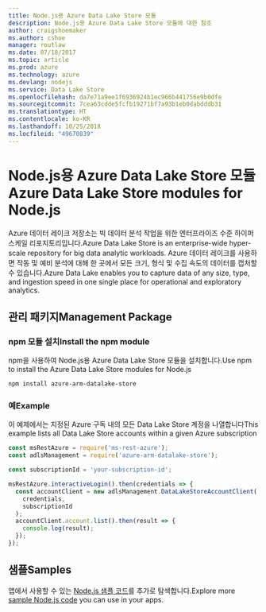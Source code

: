 ```yaml
---
title: Node.js용 Azure Data Lake Store 모듈
description: Node.js용 Azure Data Lake Store 모듈에 대한 참조
author: craigshoemaker
ms.author: cshoe
manager: routlaw
ms.date: 07/18/2017
ms.topic: article
ms.prod: azure
ms.technology: azure
ms.devlang: nodejs
ms.service: Data Lake Store
ms.openlocfilehash: da7e71a9ee1f6936924b1ec966b441756e9b0dfe
ms.sourcegitcommit: 7cea63cdde5fcfb19271bf7a93b1eb0dabdddb31
ms.translationtype: HT
ms.contentlocale: ko-KR
ms.lasthandoff: 10/25/2018
ms.locfileid: "49670839"
---
```

# <a name="azure-data-lake-store-modules-for-nodejs"></a><span data-ttu-id="96b06-103">Node.js용 Azure Data Lake Store 모듈</span><span class="sxs-lookup"><span data-stu-id="96b06-103">Azure Data Lake Store modules for Node.js</span></span>

<span data-ttu-id="96b06-104">Azure 데이터 레이크 저장소는 빅 데이터 분석 작업을 위한 엔터프라이즈 수준 하이퍼 스케일 리포지토리입니다.</span><span class="sxs-lookup"><span data-stu-id="96b06-104">Azure Data Lake Store is an enterprise-wide hyper-scale repository for big data analytic workloads.</span></span> <span data-ttu-id="96b06-105">Azure 데이터 레이크를 사용하면 작동 및 예비 분석에 대해 한 곳에서 모든 크기, 형식 및 수집 속도의 데이터를 캡처할 수 있습니다.</span><span class="sxs-lookup"><span data-stu-id="96b06-105">Azure Data Lake enables you to capture data of any size, type, and ingestion speed in one single place for operational and exploratory analytics.</span></span>

## <a name="management-package"></a><span data-ttu-id="96b06-106">관리 패키지</span><span class="sxs-lookup"><span data-stu-id="96b06-106">Management Package</span></span>

### <a name="install-the-npm-module"></a><span data-ttu-id="96b06-107">npm 모듈 설치</span><span class="sxs-lookup"><span data-stu-id="96b06-107">Install the npm module</span></span>

<span data-ttu-id="96b06-108">npm을 사용하여 Node.js용 Azure Data Lake Store 모듈을 설치합니다.</span><span class="sxs-lookup"><span data-stu-id="96b06-108">Use npm to install the Azure Data Lake Store modules for Node.js</span></span>

```bash
npm install azure-arm-datalake-store
```

### <a name="example"></a><span data-ttu-id="96b06-109">예</span><span class="sxs-lookup"><span data-stu-id="96b06-109">Example</span></span>

<span data-ttu-id="96b06-110">이 예제에서는 지정된 Azure 구독 내의 모든 Data Lake Store 계정을 나열합니다</span><span class="sxs-lookup"><span data-stu-id="96b06-110">This example lists all Data Lake Store accounts within a given Azure subscription</span></span>

```javascript
const msRestAzure = require('ms-rest-azure');
const adlsManagement = require('azure-arm-datalake-store');

const subscriptionId = 'your-subscription-id';

msRestAzure.interactiveLogin().then(credentials => {
  const accountClient = new adlsManagement.DataLakeStoreAccountClient(
    credentials,
    subscriptionId
  );
  accountClient.account.list().then(result => {
    console.log(result);
  });
});
```

## <a name="samples"></a><span data-ttu-id="96b06-111">샘플</span><span class="sxs-lookup"><span data-stu-id="96b06-111">Samples</span></span>

<span data-ttu-id="96b06-112">앱에서 사용할 수 있는 [Node.js 샘플 코드](https://azure.microsoft.com/resources/samples/?platform=nodejs)를 추가로 탐색합니다.</span><span class="sxs-lookup"><span data-stu-id="96b06-112">Explore more [sample Node.js code](https://azure.microsoft.com/resources/samples/?platform=nodejs) you can use in your apps.</span></span>
